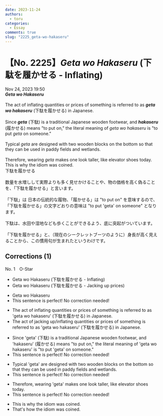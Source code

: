 ```yaml
---
date: 2023-11-24
authors:
  - toru
categories:
  - Essay
comments: true
slug: "2225_geta-wo-hakaseru"
---
```


# 【No. 2225】<strong><em>Geta wo Hakaseru</strong></em> (下駄を履かせる - Inflating)
<div class="date">Nov 24, 2023 19:50</div>
<div id="post"><div id="body_show_ori">
<strong><em>Geta wo Hakaseru</strong></em><br/><br/>The act of inflating quantities or prices of something is referred to as <strong><em>geta wo hakaseru</em></strong> (下駄を履かせる) in Japanese.<br/><br/>Since <strong><em>geta</em></strong> (下駄) is a traditional Japanese wooden footwear, and <strong><em>hakaseru</em></strong> (履かせる) means "to put on," the literal meaning of <em>geta wo hakaseru</em> is "to put <em>geta</em> on someone."<br/><br/>Typical <em>geta</em> are designed with two wooden blocks on the bottom so that they can be used in paddy fields and wetlands.<br/><br/>Therefore, wearing <em>geta</em> makes one look taller, like elevator shoes today. This is why the idiom was coined.
</div></div>

<!-- more -->

<div id="post_ja"><div id="body_show_mo">
下駄を履かせる<br/><br/>数量を水増しして実際よりも多く見せかけることや、物の価格を高く偽ることを、「下駄を履かせる」と言います。<br/><br/>「下駄」は 日本の伝統的な履物、「履かせる」は "to put on" を意味するので、「下駄を履かせる」の文字どおりの意味は "to put 'geta' on someone" となります。<br/><br/>下駄は、水田や湿地なども歩くことができるよう、底に突起がついています。<br/><br/>「下駄を履かせる」と、（現在のシークレットブーツのように）身長が高く見えることから、この慣用句が生まれたというわけです。
</div></div>

## Corrections (1)
<div id="block"><div class="first_name"> No. 1　<span class="just_name">O-Star</span></div><div id="block2">
<ul class="correction_field">
<li class="incorrect">Geta wo Hakaseru (下駄を履かせる - Inflating)</li>
<li class="corrected correct">
Geta wo Hakaseru (下駄を履かせる - <span class="f_bold">Jacking up prices)</span>
</li>
</ul>
<ul class="correction_field">
<li class="incorrect">Geta wo Hakaseru</li>
<li class="corrected perfect">This sentence is perfect! No correction needed!</li>
</ul>
<ul class="correction_field">
<li class="incorrect">The act of inflating quantities or prices of something is referred to as 'geta wo hakaseru' (下駄を履かせる) in Japanese.</li>
<li class="corrected correct">
The act of <span class="f_blue">jacking up/inflating</span> quantities or prices of something is referred to as 'geta wo hakaseru' (下駄を履かせる) in Japanese.
</li>
</ul>
<ul class="correction_field">
<li class="incorrect">Since 'geta' (下駄) is a traditional Japanese wooden footwear, and 'hakaseru' (履かせる) means "to put on," the literal meaning of 'geta wo hakaseru' is "to put 'geta' on someone."</li>
<li class="corrected perfect">This sentence is perfect! No correction needed!</li>
</ul>
<ul class="correction_field">
<li class="incorrect">Typical 'geta' are designed with two wooden blocks on the bottom so that they can be used in paddy fields and wetlands.</li>
<li class="corrected perfect">This sentence is perfect! No correction needed!</li>
</ul>
<ul class="correction_field">
<li class="incorrect">Therefore, wearing 'geta' makes one look taller, like elevator shoes today.</li>
<li class="corrected perfect">This sentence is perfect! No correction needed!</li>
</ul>
<ul class="correction_field">
<li class="incorrect">This is why the idiom was coined.</li>
<li class="corrected correct">
<span class="f_bold">That's how the</span> idiom was coined.
</li>
</ul>
</div></div>
